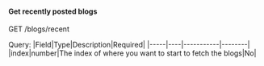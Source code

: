 #### Get recently posted blogs
GET /blogs/recent

Query:
|Field|Type|Description|Required|
|-----|----|-----------|--------|
|index|number|The index of where you want to start to fetch the blogs|No|
